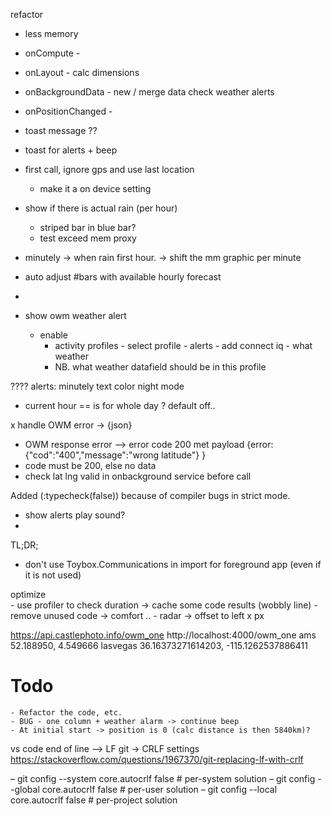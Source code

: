 refactor
- less memory
- onCompute - 
- onLayout - calc dimensions
- onBackgroundData - new / merge data check weather alerts 
- onPositionChanged - 

- toast message ??

- toast for alerts + beep
- first call, ignore gps and use last location
  - make it a on device setting
- show if there is actual rain (per hour)
  - striped bar in blue bar?
  - test exceed mem proxy
- minutely
-> when rain first hour.
-> shift the mm graphic per minute
- auto adjust #bars with available hourly forecast
- 

- show owm weather alert
  - enable 
    - activity profiles - select profile - alerts - add connect iq - what weather
    - NB. what weather datafield should be in this profile

????
alerts:
minutely text color night mode

- current hour == is for whole day ? default off..
  
x handle OWM error -> {json}
- OWM response error --> error code 200 met payload {error: {"cod":"400","message":"wrong latitude"} }
- code must be 200, else no data
- check lat lng valid in onbackground service before call

Added (:typecheck(false)) because of compiler bugs in strict mode.

- show alerts play sound?
- 
TL;DR;
 - don't use Toybox.Communications in import for foreground app (even if it is not used)

optimize	
    - use profiler to check duration -> cache some code results (wobbly line)
    - remove unused code -> comfort ..
    - radar -> offset to left x px

https://api.castlephoto.info/owm_one
http://localhost:4000/owm_one
ams 52.188950, 4.549666
lasvegas 36.16373271614203, -115.1262537886411


# Todo
	- Refactor the code, etc.	
	- BUG - one column + weather alarm -> continue beep
	- At initial start -> position is 0 (calc distance is then 5840km)? 			
	

vs code end of line --> LF
git -> CRLF settings
https://stackoverflow.com/questions/1967370/git-replacing-lf-with-crlf

  – git config --system core.autocrlf false            # per-system solution
  – git config --global core.autocrlf false            # per-user solution
  – git config --local core.autocrlf false              # per-project solution


